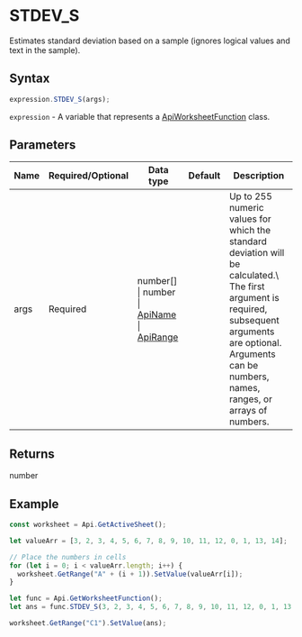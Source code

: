 # STDEV_S

Estimates standard deviation based on a sample (ignores logical values and text in the sample).

## Syntax

```javascript
expression.STDEV_S(args);
```

`expression` - A variable that represents a [ApiWorksheetFunction](../ApiWorksheetFunction.md) class.

## Parameters

| **Name** | **Required/Optional** | **Data type** | **Default** | **Description** |
| ------------- | ------------- | ------------- | ------------- | ------------- |
| args | Required | number[] \| number \| [ApiName](../../ApiName/ApiName.md) \| [ApiRange](../../ApiRange/ApiRange.md) |  | Up to 255 numeric values for which the standard deviation will be calculated.\ The first argument is required, subsequent arguments are optional. Arguments can be numbers, names, ranges, or arrays of numbers. |

## Returns

number

## Example



```javascript editor-xlsx
const worksheet = Api.GetActiveSheet();

let valueArr = [3, 2, 3, 4, 5, 6, 7, 8, 9, 10, 11, 12, 0, 1, 13, 14];

// Place the numbers in cells
for (let i = 0; i < valueArr.length; i++) {
  worksheet.GetRange("A" + (i + 1)).SetValue(valueArr[i]);
}

let func = Api.GetWorksheetFunction();
let ans = func.STDEV_S(3, 2, 3, 4, 5, 6, 7, 8, 9, 10, 11, 12, 0, 1, 13, 14); //ignores logical values and text

worksheet.GetRange("C1").SetValue(ans);

```
